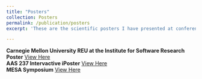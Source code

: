 ```yaml
---
title: "Posters"
collection: Posters
permalink: /publication/posters
excerpt: 'These are the scientific posters I have presented at conferences.'

---
```


__Carnegie Mellon University REU at the Institute for Software Research Poster__ [View Here](http://acmarquez.github.io/files/cmuposter.pdf) </br>
__AAS 237 Intervactive iPoster__ [View Here](https://aas237-aas.ipostersessions.com/?s=11-DC-A2-96-FB-E2-6F-AA-72-5B-09-35-FE-77-DF-13) </br>
__MESA Symposium__ [View Here](http://acmarquez.github.io/files/mesa-poster-obs.pdf)
